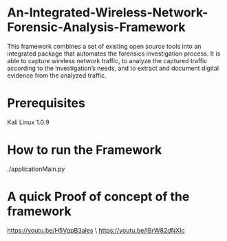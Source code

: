 # An-Integrated-Wireless-Network-Forensic-Analysis-Framework
This framework combines a set of existing open source tools into an integrated package that automates the forensics investigation process. It is able to capture wireless network traffic, to analyze the captured traffic according to the investigation’s needs, and to extract and document digital evidence from the analyzed traffic.

# Prerequisites 
Kali Linux 1.0.9 

# How to run the Framework
./applicationMain.py

# A quick Proof of concept of the framework
https://youtu.be/H5VqpB3ales
\\
https://youtu.be/IBrW82dNXIc

